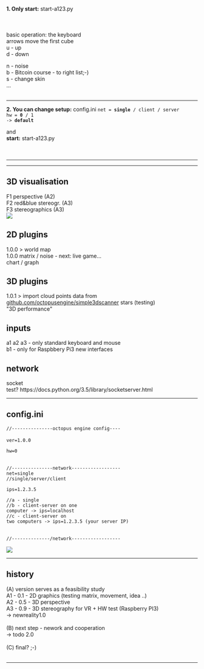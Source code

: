 <b>1. Only start:</b> start-a123.py<br/><br/><br/>
<br/>
basic operation: the keyboard<br/> 
arrows move the first cube<br/>
u - up<br/>
d - down<br/>

n - noise<br/>
b - Bitcoin course - to right list;-)<br/>
s - change skin<br/>
...<br/><br/>

<hr>
<b>2. You can change setup:</b> config.ini  
<code>net = <b>single</b> / client / server </code><br/> 
<code>hw = <b>0</b> / 1 </code><br/>
<code>-> <b>default</b></code><br/>

and<br/>
<b>start:</b> start-a123.py<br/><br/><br/>
<hr/>
<hr/>
<h2>3D visualisation</h2>
F1 perspective (A2)<br/>
F2 red&blue stereogr. (A3)<br/>
F3 stereographics (A3)<br/>

<img src="http://www.newreality.eu/wp-content/uploads/2016/08/visual01-600.jpg">


<h2>2D plugins</h2>
1.0.0 > world map<br/>
1.0.0 matrix / noise - next: live game...<br/>
chart / graph<br/>


<h2>3D plugins</h2>
1.0.1 > import cloud points data from <a href=https://github.com/octopusengine/simple3dscanner>github.com/octopusengine/simple3dscanner</a>
stars (testing)<br/>
"3D performance"<br/>

<h2>inputs</h2>
a1 a2 a3 - only standard keyboard and mouse<br/>
b1 - only for Raspbbery Pi3 new interfaces<br/>
<h2>network</h2>
socket <br/>
test? https://docs.python.org/3.5/library/socketserver.html<br/>

<hr />
<h2>config.ini</h2>
<code>//---------------octopus engine config----</code><br />
<br />
<code>ver=1.0.0</code><br />

<code>hw=0</code><br />
<br />

<code>//---------------network------------------</code><br />
<code>net=single</code><br />
<code>//single/server/client</code><br />
<code> </code><br />
<code>ips=1.2.3.5</code><br />
<code> </code><br />
<code>//a - single</code><br />
<code>//b - client-server on one computer  -> ips=localhost</code><br /> 
<code>//c - client-server on two computers -> ips=1.2.3.5 (your server IP)</code><br />
<code> </code><br />
<code>//--------------/network------------------</code><br />

<img src="http://www.newreality.eu/wp-content/uploads/2016/09/netw01-600.jpg">

<hr/>
<h2>history</h2>
(A) version serves as a feasibility study<br />
A1 - 0.1 - 2D graphics (testing matrix, movement, idea ..)<br />
A2 - 0.5 - 3D perspective<br />
A3 - 0.9 - 3D stereography for VR + HW test (Raspberry PI3)<br />
-> newreality1.0<br /><br />
(B) next step - nework and cooperation<br />
-> todo 2.0<br /><br />
(C) final? ;-)<br /><br />

<hr/>

